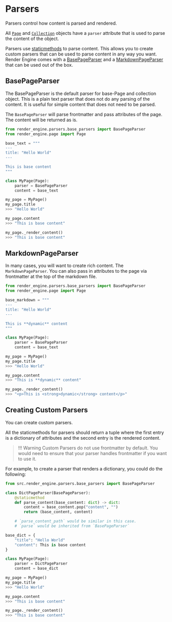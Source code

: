 # Parsers

Parsers control how content is parsed and rendered.

All [`Page`](../page?id=page) and [`Collection`](../collection?id=collection) objects have a `parser`
attribute that is used to parse the content of the object.

Parsers use [staticmethods](https://docs.python.org/3/library/functions.html#staticmethod) to parse content. This allows you to create custom parsers that can be used to parse content in any way you want. Render Engine comes with a [BasePageParser](https://github.com/render-engine/render-engine-parser) and a [MarkdownPageParser](https://github.com/render-engine/render-engine-markdown) that can be used out of the box.

## BasePageParser

The BasePageParser is the default parser for base-Page and collection object. This is a plain text parser that does not do any parsing of the content. It is useful for simple content that does not need to be parsed.

The `BasePageParser` will parse frontmatter and pass attributes of the page. The content will be returned as is.

```python
from render_engine.parsers.base_parsers import BasePageParser
from render_engine.page import Page

base_text = """
---
title: "Hello World"
---

This is base content
"""

class MyPage(Page):
    parser = BasePageParser
    content = base_text

my_page = MyPage()
my_page.title
>>> "Hello World"

my_page.content
>>> "This is base content"

my_page._render_content()
>>> "This is base content"

```

## MarkdownPageParser

In many cases, you will want to create rich content. The `MarkdownPageParser`. You can also pass in attributes to the page via frontmatter at the top of the markdown file.

```python
from render_engine.parsers.base_parsers import BasePageParser
from render_engine.page import Page

base_markdown = """
---
title: "Hello World"
---

This is **dynamic** content
"""

class MyPage(Page):
    parser = BasePageParser
    content = base_text

my_page = MyPage()
my_page.title
>>> "Hello World"

my_page.content
>>> "This is **dynamic** content"

my_page._render_content()
>>> "<p>This is <strong>dynamic</strong> content</p>"

```

## Creating Custom Parsers

You can create custom parsers.

All the staticmethods for parsers should return a tuple where the first entry is a dictionary of attributes and the second entry is the rendered content.

> !!! Warning
    Custom Parsers do not use frontmatter by default. You would need to ensure that your parser handles frontmatter if you want to use it.

For example, to create a parser that renders a dictionary, you could do the following:

```python
from src.render_engine.parsers.base_parsers import BasePageParser

class DictPageParser(BasePageParser):
    @staticmethod
    def parse_content(base_content: dict) -> dict:
        content = base_content.pop("content", "")
        return (base_content, content)

    # `parse_content_path` would be similar in this case.
    # `parse` would be inherited from `BasePageParser`

base_dict = {
    "title": "Hello World"
    "content": This is base content
}

class MyPage(Page):
    parser = DictPageParser
    content = base_dict

my_page = MyPage()
my_page.title
>>> "Hello World"

my_page.content
>>> "This is base content"

my_page._render_content()
>>> "This is base content"
```
